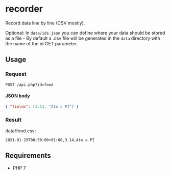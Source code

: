 # recorder

Record data line by line (CSV mostly).

Optional: In `data/ids.json` you can define where your data should be stored as a file - By default a .csv file will be generated in the `data` directory with the name of the id GET parameter.

## Usage

### Request

`POST /api.php?id=food`

#### JSON body

```json
{ "fields": [3.14, "Ate a PI"] }
```

### Result

data/food.csv:

`2021-01-29T08:30:00+01:00,3.14,Ate a PI`

## Requirements

- PHP 7
